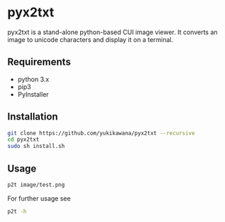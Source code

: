 # pyx2txt
pyx2txt is a stand-alone python-based CUI image viewer.
It converts an image to unicode characters and display it on a terminal.

## Requirements
- python 3.x
- pip3
- PyInstaller

## Installation
```bash
git clone https://github.com/yukikawana/pyx2txt --recursive
cd pyx2txt
sudo sh install.sh
```

## Usage
```bash
p2t image/test.png
```
For further usage see
```bash
p2t -h
```
